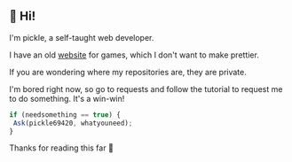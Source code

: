 ## 👋 Hi!

I'm pickle, a self-taught web developer.

I have an old [website](https://fwgfs.pages.dev/) for games, which I don't want to make prettier.

If you are wondering where my repositories are, they are private.

I'm bored right now, so go to requests and follow the tutorial to request me to do something. It's a win-win!

```javascript
if (needsomething == true) {
 Ask(pickle69420, whatyouneed);
}
```

Thanks for reading this far 🙂

